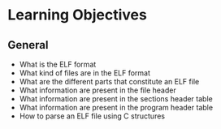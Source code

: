  # Learning Objectives #
## General ##
* What is the ELF format
* What kind of files are in the ELF format
* What are the different parts that constitute an ELF file
* What information are present in the file header
* What information are present in the sections header table
* What information are present in the program header table
* How to parse an ELF file using C structures
